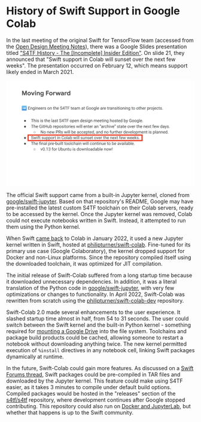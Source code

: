 # History of Swift Support in Google Colab

In the last meeting of the original Swift for TensorFlow team (accessed from the [Open Design Meeting Notes](https://docs.google.com/document/d/1Fm56p5rV1t2Euh6WLtBFKGqI43ozC3EIjReyLk-LCLU/edit)), there was a Google Slides presentation titled ["S4TF History - The [Incomplete] Insider Edition"](https://drive.google.com/file/d/1vxSIRq7KEmrFNAV_E0Wr7Pivn728Wcvs/view). On slide 21, they announced that "Swift support in Colab will sunset over the next few weeks". The presentation occurred on February 12, which means support likely ended in March 2021.


![Screenshot of the last official S4TF presentation, highlighting the statement indicating an end to Swift support on Colab](./ColabSupportSunsets.png)

The official Swift support came from a built-in Jupyter kernel, cloned from [google/swift-jupyter](https://github.com/google/swift-jupyter). Based on that repository's README, Google may have pre-installed the latest custom S4TF toolchain on their Colab servers, ready to be accessed by the kernel. Once the Jupyter kernel was removed, Colab could not execute notebooks written in Swift. Instead, it attempted to run them using the Python kernel.

When Swift [came back](https://forums.swift.org/t/swift-for-tensorflow-resurrection-swift-running-on-colab-again/54158) to Colab in January 2022, it used a new Jupyter kernel written in Swift, hosted at [philipturner/swift-colab](https://github.com/philipturner/swift-colab). Fine-tuned for its primary use case (Google Colaboratory), the kernel dropped support for Docker and non-Linux platforms. Since the repository compiled itself using the downloaded toolchain, it was optimized for JIT compilation.

The initial release of Swift-Colab suffered from a long startup time because it downloaded unnecessary dependencies. In addition, it was a literal translation of the Python code in [google/swift-jupyter](https://github.com/google/swift-jupyter), with very few optimizations or changes to functionality. In April 2022, Swift-Colab was rewritten from scratch using the [philipturner/swift-colab-dev](https://github.com/philipturner/swift-colab-dev) repository.

Swift-Colab 2.0 made several enhancements to the user experience. It slashed startup time almost in half, from 54 to 31 seconds. The user could switch between the Swift kernel and the built-in Python kernel - something required for [mounting a Google Drive](https://github.com/google/swift-jupyter/issues/100) into the file system. Toolchains and package build products could be cached, allowing someone to restart a notebook without downloading anything twice. The new kernel permitted execution of `%install` directives in any notebook cell, linking Swift packages dynamically at runtime.

In the future, Swift-Colab could gain more features. As discussed on a [Swift Forums thread](https://forums.swift.org/t/violet-python-vm-written-in-swift/56945/7), Swift packages could be pre-compiled in TAR files and downloaded by the Jupyter kernel. This feature could make using S4TF easier, as it takes 3 minutes to compile under default build options. Compiled packages would be hosted in the "releases" section of the [s4tf/s4tf](https://github.com/s4tf/s4tf) repository, where development continues after Google stopped contributing. This repository could also run on [Docker and JupyterLab](https://github.com/philipturner/swift-colab/issues/16), but whether that happens is up to the Swift community.
